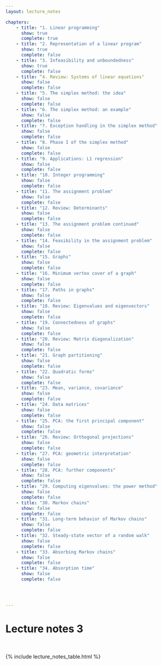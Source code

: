 ```yaml
---
layout: lecture_notes

chapters:
    - title: "1. Linear programming"
      show: true
      complete: true
    - title: "2. Representation of a linear program"
      show: true
      complete: false
    - title: "3. Infeasibility and unboundedness"
      show: true
      complete: false
    - title: “4. Review: Systems of linear equations"
      show: false
      complete: false
    - title: "5. The simplex method: the idea"
      show: false
      complete: false
    - title: "6. The simplex method: an example"
      show: false
      complete: false
    - title: "7. Exception handling in the simplex method"
      show: false
      complete: false
    - title: "8. Phase I of the simplex method"
      show: false
      complete: false
    - title: "9. Applications: L1 regression"
      show: false
      complete: false
    - title: "10. Integer programming"
      show: false
      complete: false
    - title: "11. The assignment problem"
      show: false
      complete: false
    - title: "12. Review: Determinants"
      show: false
      complete: false
    - title: "13. The assignment problem continued"
      show: false
      complete: false
    - title: "14. Feasibility in the assignment problem"
      show: false
      complete: false
    - title: "15. Graphs"
      show: false
      complete: false
    - title: "16. Minimum vertex cover of a graph"
      show: false
      complete: false
    - title: "17. Paths in graphs"
      show: false
      complete: false
    - title: "18. Review: Eigenvalues and eigenvectors"
      show: false
      complete: false
    - title: "19. Connectedness of graphs"
      show: false
      complete: false
    - title: "20. Review: Matrix diagonalization"
      show: false
      complete: false
    - title: "21. Graph partitioning"
      show: false
      complete: false
    - title: "22. Quadratic forms"
      show: false
      complete: false
    - title: "23. Mean, variance, covariance"
      show: false
      complete: false
    - title: "24. Data matrices"
      show: false
      complete: false
    - title: "25. PCA: the first principal component"
      show: false
      complete: false
    - title: "26. Review: Orthogonal projections"
      show: false
      complete: false
    - title: "27. PCA: geometric interpretation"
      show: false
      complete: false
    - title: "28. PCA: further components"
      show: false
      complete: false
    - title: "29. Computing eigenvalues: the power method"
      show: false
      complete: false
    - title: "30. Markov chains"
      show: false
      complete: false
    - title: "31. Long-term behavior of Markov chains"
      show: false
      complete: false
    - title: "32. Steady-state vector of a random walk"
      show: false
      complete: false
    - title: "33. Absorbing Markov chains"
      show: false
      complete: false
    - title: "34. Absorption time"
      show: false
      complete: false




---
```


# Lecture notes 3

<br/>

{% include lecture_notes_table.html %}
